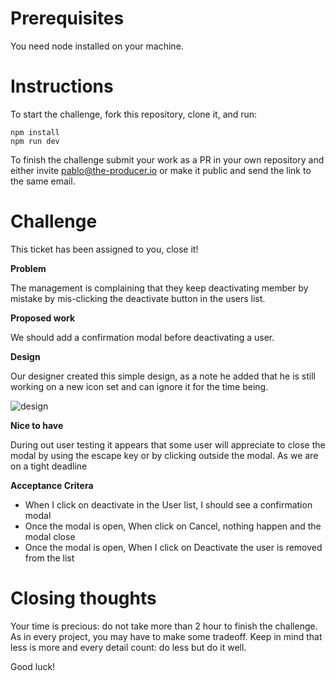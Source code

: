 # Prerequisites
You need node installed on your machine.

# Instructions

To start the challenge, fork this repository, clone it, and run:

```
npm install
npm run dev
```

To finish the challenge submit your work as a PR in your own repository and either invite pablo@the-producer.io or 
make it public and send the link to the same email.

# Challenge

This ticket has been assigned to you, close it!

**Problem**

The management is complaining that they keep deactivating member by mistake by mis-clicking the deactivate button 
in the users list.

**Proposed work**

We should add a confirmation modal before deactivating a user.

**Design**

Our designer created this simple design, as a note he added that he is still working on a new icon set and can ignore it for the time being. 

![design](https://github.com/producer-io/react-coding-challenge/blob/main/assets/design.png)

**Nice to have**

During out user testing it appears that some user will appreciate to close the modal by using the escape key or by
clicking outside the modal. As we are on a tight deadline 

**Acceptance Critera**

- When I click on deactivate in the User list, I should see a confirmation modal
- Once the modal is open, When click on Cancel, nothing happen and the modal close
- Once the modal is open, When I click on Deactivate the user is removed from the list

# Closing thoughts

Your time is precious: do not take more than 2 hour to finish the challenge. 
As in every project, you may have to make some tradeoff. 
Keep in mind that less is more and every detail count: do less but do it well.

Good luck!
